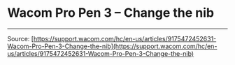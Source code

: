 # Wacom Pro Pen 3 – Change the nib



---
Source: [https://support.wacom.com/hc/en-us/articles/9175472452631-Wacom-Pro-Pen-3-Change-the-nib](https://support.wacom.com/hc/en-us/articles/9175472452631-Wacom-Pro-Pen-3-Change-the-nib)
